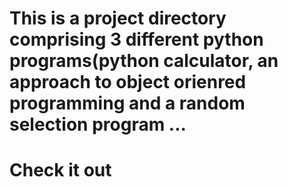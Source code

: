  # This is a project directory comprising 3 different python programs(python calculator, an approach to object orienred programming and a random selection program ...
 # Check it out

